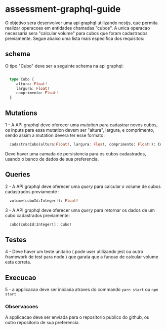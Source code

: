 # assessment-graphql-guide


O objetivo sera desenvolver uma api graphql utilizando nestjs, que permita realizar operacoes em entidades chamadas "cubos". A unica operacao necessaria sera "calcular volume" para cubos que foram cadastrados previamente. Segue abaixo uma lista mais especifica dos requisitos:


## schema 

O tipo "Cubo" deve ser a seguinte schema na api graphql: 


```graphql

  type Cubo {
     altura: Float!
     largura: Float!
     comprimento: Float!
  }

```

## Mutations 

1 - A API graphql deve oferecer uma *mutation* para cadastrar novos cubos, os inputs para essa mutation devem ser "altura", largura, e comprimento, sendo assim a mutation devera ter esse formato: 

```graphql
  cadastrarCubo(altura:Float!, largura: Float, comprimento: Float!): Cubo!
```

Deve haver uma camada de persistencia para os cubos cadastrados, usando o banco de dados de sua preferencia.

## Queries

2 - A API graphql deve oferecer uma *query* para calcular o volume de cubos cadastrados previamente :

```graphql
  volume(cuboId:Integer!): Float!
```

3 - A API graphql deve oferecer uma *query* para retornar os dados de um cubo cadastrados previamente:

```graphql
  cubo(cuboId:Integer!): Cubo!
```

## Testes

4 - Deve haver um teste unitario ( pode user utilizando jest ou outro framework de test para node ) que garata que a funcao de calcular volume esta correta.

## Execucao 

5 - a applicacao deve ser iniciada atraves do commando `yarn start` ou `npm start`

### Observacoes

A applicacao deve ser enviada para o repositorio publico do github, ou outro repositorio de sua preferencia.
